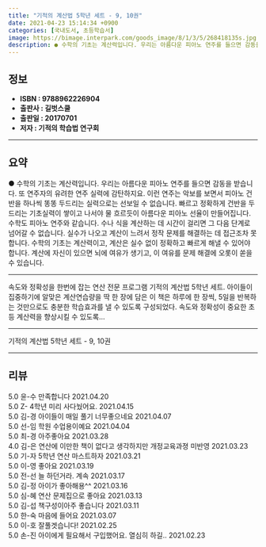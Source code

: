 ```yaml
---
title: "기적의 계산법 5학년 세트 - 9, 10권"
date: 2021-04-23 15:14:34 +0900
categories: [국내도서, 초등학습서]
image: https://bimage.interpark.com/goods_image/8/1/3/5/268418135s.jpg
description: ● 수학의 기초는 계산력입니다. 우리는 아름다운 피아노 연주를 들으면 감동을 받습니다. 또 연주자의 유려한 연주 실력에 감탄하지요. 이런 연주는 악보를 보면서 피아노 건반을 하나씩 똥똥 두드리는 실력으로는 선보일 수 없습니다. 빠르고 정확하게 건반을 두드리는 기초실력이 쌓이고 나서야
---
```


## **정보**

- **ISBN : 9788962226904**
- **출판사 : 길벗스쿨**
- **출판일 : 20170701**
- **저자 : 기적의 학습법 연구회**

------



## **요약**

●  수학의 기초는 계산력입니다.  우리는 아름다운 피아노 연주를 들으면 감동을 받습니다. 또 연주자의 유려한 연주 실력에 감탄하지요. 이런 연주는 악보를 보면서 피아노 건반을 하나씩 똥똥 두드리는 실력으로는 선보일 수 없습니다. 빠르고 정확하게 건반을 두드리는 기초실력이 쌓이고 나서야 물 흐르듯이 아름다운 피아노 선율이 만들어집니다. 수학도 피아노 연주와 같습니다. 수나 식을 계산하는 데 시간이 걸리면 그 다음 단계로 넘어갈 수 없습니다. 실수가 나오고 계산이 느려서 정작 문제를 해결하는 데 접근조차 못합니다. 수학의 기초는 계산력이고, 계산은 실수 없이 정확하고 빠르게 해낼 수 있어야 합니다. 계산에 자신이 있으면 뇌에 여유가 생기고, 이 여유를 문제 해결에 오롯이 쏟을 수 있습니다.

------

속도와 정확성을 한번에 잡는 연산 전문 프로그램 기적의 계산법 5학년 세트. 아이들이 집중하기에 알맞은 계산연습량을 딱 한 장에 담은 이 책은 하루에 한 장씩, 5일을 반복하는 것만으로도 충분한 학습효과를 낼 수 있도록 구성되었다. 속도와 정확성이 중요한 초등 계산력을 향상시킬 수 있도록... 

------


기적의 계산법 5학년 세트 - 9, 10권 

------


## **리뷰** 

5.0 윤-수 만족합니다 2021.04.20 <br/>5.0 Z- 4학년 미리 사다눴어요.  2021.04.15 <br/>5.0 김-경 아이들이 매일 풀기 너무좋으네요 2021.04.07 <br/>5.0 선-임 학원 수업용이예요 2021.04.04 <br/>5.0 최-경 아주좋아요 2021.03.28 <br/>4.0 김-은 연산에 이만한 책이 없다고 생각하지만 개정교육과졍 미반영 2021.03.23 <br/>5.0 기-자 5학년 연산 마스트하자 2021.03.21 <br/>5.0 이-영 좋아요 2021.03.19 <br/>5.0 전-선 늘 하던거라. 계속 2021.03.17 <br/>5.0 김-정 아이가 좋아해용^^ 2021.03.16 <br/>5.0 심-혜 연산 문제집으로 좋아요 2021.03.13 <br/>5.0 김-섭 책구성이아주 좋습니다 2021.03.11 <br/>5.0 한-숙 마음에 들어요 2021.03.07 <br/>5.0 이-호 잘풀겟습니다! 2021.02.25 <br/>5.0 손-진 아이에게 필요해서 구입했어요. 열심히 하길.. 2021.02.23 <br/>
